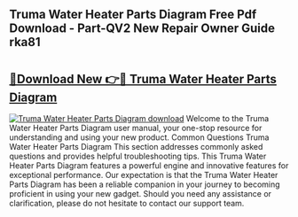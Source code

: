 ## Truma Water Heater Parts Diagram Free Pdf Download - Part-QV2 New Repair Owner Guide rka81

# <h2><a href="http://dfkwsbk.blite.top/?on=Truma+Water+Heater+Parts+Diagram">🔗Download New 👉🔴 Truma Water Heater Parts Diagram</a></h2>

[![Truma Water Heater Parts Diagram download](https://i.imgur.com/lujVjoI.png)](http://dfkwsbk.blite.top/?on=Truma+Water+Heater+Parts+Diagram)
Welcome to the Truma Water Heater Parts Diagram user manual, your one-stop resource for understanding and using your new product. Common Questions Truma Water Heater Parts Diagram This section addresses commonly asked questions and provides helpful troubleshooting tips. This Truma Water Heater Parts Diagram features a powerful engine and innovative features for exceptional performance. Our expectation is that the Truma Water Heater Parts Diagram has been a reliable companion in your journey to becoming proficient in using your new gadget. Should you need any assistance or clarification, please do not hesitate to contact our support team.
